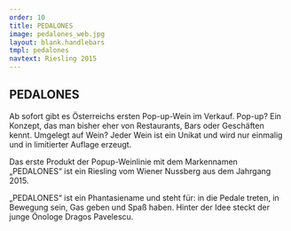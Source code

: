 ```yaml
---
order: 10
title: PEDALONES
image: pedalones_web.jpg
layout: blank.handlebars
tmpl: pedalones
navtext: Riesling 2015
---
```

## PEDALONES
Ab sofort gibt es Österreichs ersten Pop-up-Wein im Verkauf. Pop-up? Ein Konzept, das man bisher eher von Restaurants, Bars oder Geschäften kennt. Umgelegt auf Wein? Jeder Wein ist ein Unikat und wird nur einmalig und in limitierter Auflage erzeugt.

Das erste Produkt der Popup-Weinlinie mit dem Markennamen „PEDALONES“ ist ein Riesling vom Wiener Nussberg aus dem Jahrgang 2015.

„PEDALONES“ ist ein Phantasiename und steht für: in die Pedale treten, in Bewegung sein, Gas geben und Spaß haben. Hinter der Idee steckt der junge Önologe Dragos Pavelescu.
